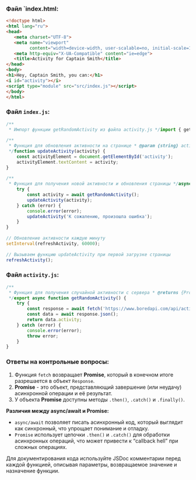 ### Файл `index.html:
```html
<!doctype html>
<html lang="ru">
<head>
   <meta charset="UTF-8">
   <meta name="viewport"
         content="width=device-width, user-scalable=no, initial-scale=1.0, maximum-scale=1.0, minimum-scale=1.0">
   <meta http-equiv="X-UA-Compatible" content="ie=edge">
   <title>Activity for Captain Smith</title>
</head>
<body>
<h1>Hey, Captain Smith, you can:</h1>
<i id="activity"></i>
<script type="module" src="src/index.js"></script>
</body>
</html>
```

### Файл `index.js`:
```javascript
/**  
 * Импорт функции getRandomActivity из файла activity.js */import { getRandomActivity } from './activity.js';  
  
/**  
 * Функция для обновления активности на странице * @param {string} activity - новая активность для отображения  
 */function updateActivity(activity) {  
    const activityElement = document.getElementById('activity');  
    activityElement.textContent = activity;  
}  
  
/**  
 * Функция для получения новой активности и обновления страницы */async function refreshActivity() {  
    try {  
        const activity = await getRandomActivity();  
        updateActivity(activity);  
    } catch (error) {  
        console.error(error);  
        updateActivity('К сожалению, произошла ошибка');  
    }  
}  
  
// Обновление активности каждую минуту  
setInterval(refreshActivity, 60000);  
  
// Вызываем функцию updateActivity при первой загрузке страницы  
refreshActivity();
```

### Файл `activity.js`:
```javascript
/**  
 * Функция для получения случайной активности с сервера * @returns {Promise<string>} Promise, который разрешается в строку с активностью  
 */export async function getRandomActivity() {  
    try {  
        const response = await fetch('https://www.boredapi.com/api/activity/');  
        const data = await response.json();  
        return data.activity;  
    } catch (error) {  
        console.error(error);  
        throw error;  
    }  
}
```

### Ответы на контрольные вопросы:
1. Функция `fetch` возвращает **Promise**, который в конечном итоге разрешается в объект `Response`.
2. **Promise** - это объект, представляющий завершение (или неудачу) асинхронной операции и её результат.
3. У объекта **Promise** доступны методы `.then()`, `.catch()` и `.finally()`.

**Различия между async/await и Promise:**

- `async/await` позволяет писать асинхронный код, который выглядит как синхронный, что упрощает понимание и отладку.
- `Promise` использует цепочки `.then()` и `.catch()` для обработки асинхронных операций, что может привести к “callback hell” при сложных операциях.

Для документирования кода используйте JSDoc комментарии перед каждой функцией, описывая параметры, возвращаемое значение и назначение функции.

